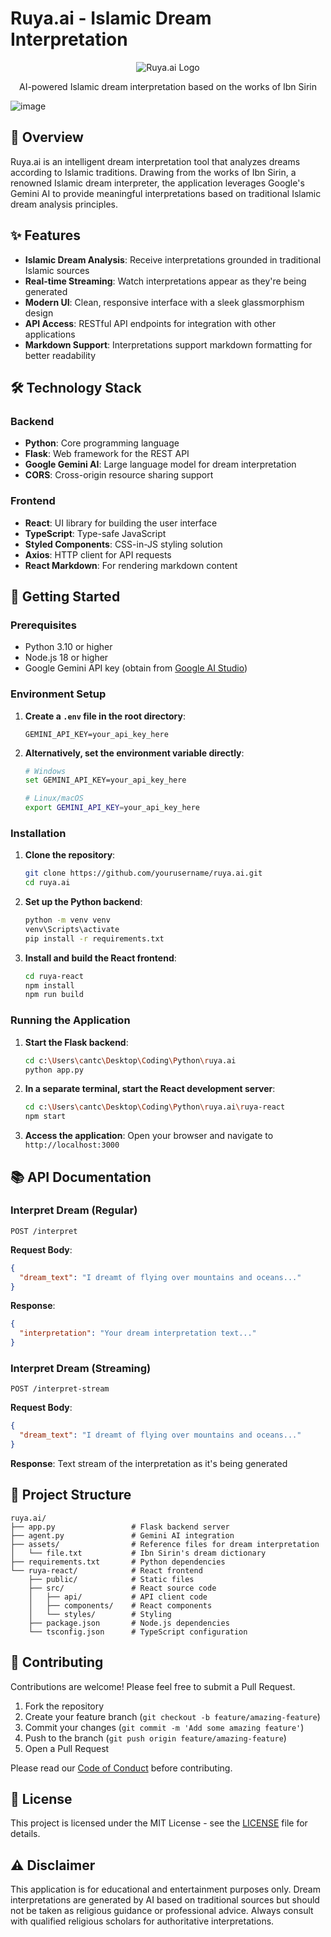 # Ruya.ai - Islamic Dream Interpretation

<div align="center">
  <img src="https://img.shields.io/badge/Ruya.ai-Islamic%20Dream%20Interpretation-brightgreen" alt="Ruya.ai Logo" />
  <p>AI-powered Islamic dream interpretation based on the works of Ibn Sirin</p>
</div>

![image](https://github.com/user-attachments/assets/00893559-0919-482a-a523-6190276c6355)

## 🌙 Overview

Ruya.ai is an intelligent dream interpretation tool that analyzes dreams according to Islamic traditions. Drawing from the works of Ibn Sirin, a renowned Islamic dream interpreter, the application leverages Google's Gemini AI to provide meaningful interpretations based on traditional Islamic dream analysis principles.

## ✨ Features

- **Islamic Dream Analysis**: Receive interpretations grounded in traditional Islamic sources
- **Real-time Streaming**: Watch interpretations appear as they're being generated
- **Modern UI**: Clean, responsive interface with a sleek glassmorphism design
- **API Access**: RESTful API endpoints for integration with other applications
- **Markdown Support**: Interpretations support markdown formatting for better readability

## 🛠️ Technology Stack

### Backend
- **Python**: Core programming language
- **Flask**: Web framework for the REST API
- **Google Gemini AI**: Large language model for dream interpretation
- **CORS**: Cross-origin resource sharing support

### Frontend
- **React**: UI library for building the user interface
- **TypeScript**: Type-safe JavaScript
- **Styled Components**: CSS-in-JS styling solution
- **Axios**: HTTP client for API requests
- **React Markdown**: For rendering markdown content

## 🚀 Getting Started

### Prerequisites

- Python 3.10 or higher
- Node.js 18 or higher
- Google Gemini API key (obtain from [Google AI Studio](https://ai.google.dev/))

### Environment Setup

1. **Create a `.env` file in the root directory**:
   ```
   GEMINI_API_KEY=your_api_key_here
   ```

2. **Alternatively, set the environment variable directly**:
   ```bash
   # Windows
   set GEMINI_API_KEY=your_api_key_here
   
   # Linux/macOS
   export GEMINI_API_KEY=your_api_key_here
   ```

### Installation

1. **Clone the repository**:
   ```bash
   git clone https://github.com/yourusername/ruya.ai.git
   cd ruya.ai
   ```

2. **Set up the Python backend**:
   ```bash
   python -m venv venv
   venv\Scripts\activate
   pip install -r requirements.txt
   ```

3. **Install and build the React frontend**:
   ```bash
   cd ruya-react
   npm install
   npm run build
   ```

### Running the Application

1. **Start the Flask backend**:
   ```bash
   cd c:\Users\cantc\Desktop\Coding\Python\ruya.ai
   python app.py
   ```

2. **In a separate terminal, start the React development server**:
   ```bash
   cd c:\Users\cantc\Desktop\Coding\Python\ruya.ai\ruya-react
   npm start
   ```

3. **Access the application**:
   Open your browser and navigate to `http://localhost:3000`

## 📚 API Documentation

### Interpret Dream (Regular)

```
POST /interpret
```

**Request Body**:
```json
{
  "dream_text": "I dreamt of flying over mountains and oceans..."
}
```

**Response**:
```json
{
  "interpretation": "Your dream interpretation text..."
}
```

### Interpret Dream (Streaming)

```
POST /interpret-stream
```

**Request Body**:
```json
{
  "dream_text": "I dreamt of flying over mountains and oceans..."
}
```

**Response**: Text stream of the interpretation as it's being generated

## 📁 Project Structure

```
ruya.ai/
├── app.py                 # Flask backend server
├── agent.py               # Gemini AI integration
├── assets/                # Reference files for dream interpretation
│   └── file.txt           # Ibn Sirin's dream dictionary
├── requirements.txt       # Python dependencies
└── ruya-react/            # React frontend
    ├── public/            # Static files
    ├── src/               # React source code
    │   ├── api/           # API client code
    │   ├── components/    # React components
    │   └── styles/        # Styling
    ├── package.json       # Node.js dependencies
    └── tsconfig.json      # TypeScript configuration
```

## 🤝 Contributing

Contributions are welcome! Please feel free to submit a Pull Request.

1. Fork the repository
2. Create your feature branch (`git checkout -b feature/amazing-feature`)
3. Commit your changes (`git commit -m 'Add some amazing feature'`)
4. Push to the branch (`git push origin feature/amazing-feature`)
5. Open a Pull Request

Please read our [Code of Conduct](CODE_OF_CONDUCT.md) before contributing.

## 📄 License

This project is licensed under the MIT License - see the [LICENSE](LICENSE) file for details.

## ⚠️ Disclaimer

This application is for educational and entertainment purposes only. Dream interpretations are generated by AI based on traditional sources but should not be taken as religious guidance or professional advice. Always consult with qualified religious scholars for authoritative interpretations.
